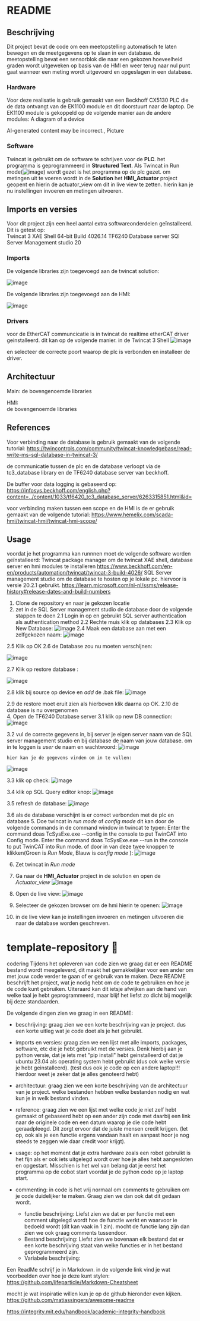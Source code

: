 # README

## Beschrijving
Dit project bevat de code om een meetopstelling automatisch te laten bewegen en de meetgegevens op te slaan in een database. de meetopstelling bevat een sensorblok die naar een gekozen hoeveelheid graden wordt uitgeweken op basis van de HMI en weer terug naar nul punt gaat wanneer een meting wordt uitgevoerd en opgeslagen in een database.

### Hardware
Voor deze realisatie is gebruik gemaakt van een  Beckhoff CX5130 PLC die de data ontvangt van de EK1100 module en dit doorstuurt naar de laptop.
De EK1100 module is gekoppeld op de volgende manier aan de andere modules:
A diagram of a device

AI-generated content may be incorrect., Picture


### Software
Twincat is gebruikt om de software te schrijven voor de **PLC**. het programma is geprogrammeerd in **Structured Text**. 
Als Twincat in Run mode(![image](https://github.com/user-attachments/assets/295a928c-e540-48e3-ae08-55f0b2185e94)) wordt gezet is het programma op de plc gezet. 
om metingen uit te voeren wordt in de **Solution** het **HMI_Actuator** project geopent en hierin de actuator_view om dit in live view te zetten. hierin kan je nu instellingen invoeren en metingen uitvoeren.


## Imports en versies
Voor dit project zijn een heel aantal extra softwareonderdelen geïnstalleerd. 
Dit is getest op:  
Twincat 3 XAE Shell 64-bit Build 4026.14 
TF6240 Database server
SQl Server Management studio 20

### Imports
De volgende libraries zijn toegevoegd aan de twincat solution:

![image](https://github.com/user-attachments/assets/48139cae-06ba-42c3-ae01-b5a68a94a0e7)


De volgende libraries zijn toegevoegd aan de HMI:

![image](https://github.com/user-attachments/assets/259ac83a-64d5-4052-99c3-b4707e22707b)


### Drivers
voor de EtherCAT communcicatie is in twincat de realtime etherCAT driver geinstalleerd. dit kan op de volgende manier.
in de Twincat 3 Shell
![image](https://github.com/user-attachments/assets/fb88b882-ae06-4654-b26e-18970ee53bff)

en selecteer de correcte poort waarop de plc is verbonden en installeer de driver.

## Architectuur
Main:
de bovengenoemde libraries 
    
HMI:  
de bovengenoemde libraries

## References
Voor verbinding naar de database is gebruik gemaakt van de volgende tutorial: https://twincontrols.com/community/twincat-knowledgebase/read-write-ms-sql-database-in-twincat-3/

de communicatie tussen de plc en de database verloopt via de tc3_database library en de TF6240 database server van beckhoff.

De buffer voor data logging is gebaseerd op: https://infosys.beckhoff.com/english.php?content=../content/1033/tf6420_tc3_database_server/6263315851.html&id=

voor verbinding maken tussen een scope en de HMI is de er gebruik gemaakt van de volgende tutorial: https://www.hemelix.com/scada-hmi/twincat-hmi/twincat-hmi-scope/

## Usage
voordat je het programma kan runnnen moet de volgende software worden geïnstalleerd:
Twincat package manager om de twincat XAE shell, database server en hmi modules te installeren
https://www.beckhoff.com/en-en/products/automation/twincat/twincat-3-build-4026/
SQL Server management studio om de database te hosten op je lokale pc. hiervoor is versie 20.2.1 gebruikt.
https://learn.microsoft.com/nl-nl/ssms/release-history#release-dates-and-build-numbers


1. Clone de repository en naar je gekozen locatie
2. zet in de SQL Server management studio de database door de volgende stappen te doen
 2.1 Login in op en gebruikt SQL server authentication als authentication method
 2.2 Rechte muis klik op databases
 2.3 Klik op New Database:
   ![image](https://github.com/user-attachments/assets/a6dd6c1c-d2ae-4dc5-9eef-8d8e62505f75)
 2.4 Maak een database aan met een zelfgekozen naam:
   ![image](https://github.com/user-attachments/assets/d01f722b-abb2-45e1-9561-4cc78c5b9c0d)
   
 2.5 Klik op OK
 2.6 de Database zou nu moeten verschijnen:

   ![image](https://github.com/user-attachments/assets/18bd853a-ee42-4f2a-83fd-6848b00ea61f) 
   
 2.7 Klik op restore database :
   
   ![image](https://github.com/user-attachments/assets/a6dd6c1c-d2ae-4dc5-9eef-8d8e62505f75)
   
 2.8 klik bij source op device en *add* de .bak file:
   ![image](https://github.com/user-attachments/assets/c3534333-7bb2-4742-9a90-8688082d1a79)
   
 2.9 de restore moet eruit zien als hierboven klik daarna op OK.
 2.10 de database is nu overgenomen             
4. Open de TF6240 Database server
 3.1  klik op new DB connection:
   ![image](https://github.com/user-attachments/assets/0e093b66-f8a4-45c8-8217-f0af25ead18f)
   
 3.2 vul de correcte gegevens in, bij server je eigen server naam van de SQL server management studio en bij database de naam van jouw database. om in te loggen is *user*  de naam en wachtwoord:
   ![image](https://github.com/user-attachments/assets/07b52374-6e03-4c5e-b2fa-8017e3db2bae)
   
    hier kan je de gegevens vinden om in te vullen:
   ![image](https://github.com/user-attachments/assets/db25447a-95b2-4b51-b61d-8b624bae956e)
   
 3.3 klik op check:
   ![image](https://github.com/user-attachments/assets/7641ad87-4858-487b-a8b1-32be7a39e245)
   
 3.4 klik op SQL Query editor knop:
   ![image](https://github.com/user-attachments/assets/faf67c30-3ef4-487f-a9b8-798870a20446)
   
 3.5 refresh de database:
   ![image](https://github.com/user-attachments/assets/f89fda4f-c1f6-42d1-8ee3-37d9968bff1c)
   
 3.6 als de database verschijnt is er correct verbonden met de plc en database
5. Doe twincat in *run mode* of *config mode* dit kan door de volgende commands in de command window in twincat te typen:
Enter the command doas TcSysExe.exe --config in the console to put TwinCAT into Config mode.
Enter the command doas TcSysExe.exe --run in the console to put TwinCAT into Run mode.
of door in van deze twee knoppen te klikken(Groen is *Run Mode*, Blauw is *config mode* ):
  ![image](https://github.com/user-attachments/assets/f97ed723-4457-4e52-b5dd-7c58a7bc715a)
  
6. Zet twincat in *Run mode*  
7. Ga naar de **HMI_Actuator** project in de solution en open de *Actuator_view*
   ![image](https://github.com/user-attachments/assets/9d63bd20-e1e6-46aa-9994-84a504c2f393)
   
9. Open de live view:
   ![image](https://github.com/user-attachments/assets/3444464c-4dcf-46b2-afa2-60208baed08a)
   
11. Selecteer de gekozen browser om de hmi hierin te openen:
   ![image](https://github.com/user-attachments/assets/e6d5b4a8-3374-4fcd-8c47-e6e786f5faa1)
	 
13. in de live view kan je instellingen invoeren en metingen uitvoeren die naar de database worden geschreven.

   
# template-repository 🦾
codering
Tijdens het opleveren van code zien we graag dat er een README bestand wordt meegeleverd, dit maakt het gemakkelijker voor een ander om met jouw code verder te gaan of er gebruik van te maken.
Deze README beschrijft het project, wat je nodig hebt om de code te gebruiken en hoe je de code kunt gebruiken. Uiteraard kan dit ietsje afwijken aan de hand van welke taal je hebt geprogrammeerd, maar blijf het liefst zo dicht bij mogelijk bij deze standaarden.

De volgende dingen zien we graag in een README:
- beschrijving: graag zien we een korte beschrijving van je project. dus een korte uitleg wat je code doet als je het gebruikt.
- imports en versies: graag zien we een lijst met alle imports, packages, software, etc die je hebt gebruikt met de versies. Denk hierbij aan je python versie, dat je iets met "pip install" hebt geinstalleerd of dat je ubuntu 23.04 als operating system hebt gebruikt (dus ook welke versie je hebt geinstalleerd). (test dus ook je code op een andere laptop!!! hierdoor weet je zeker dat je alles genoteerd hebt)
- architectuur: graag zien we een korte beschrijving van de architectuur van je project. welke bestanden hebben welke bestanden nodig en wat kun je in welk bestand vinden.
- reference: graag zien we een lijst met welke code je niet zelf hebt gemaakt of gebaseerd hebt op een ander zijn code met daarbij een link naar de originele code en een datum waarop je die code hebt geraadpleegd. Dit zorgt ervoor dat de juiste mensen credit krijgen. (let op, ook als je een functie ergens vandaan haalt en aanpast hoor je nog steeds te zeggen wie daar credit voor krijgt).
- usage: op het moment dat je extra hardware zoals een robot gebruikt is het fijn als er ook iets uitgelegd wordt over hoe je alles hebt aangesloten en opgestart. Misschien is het wel van belang dat je eerst het programma op de cobot start voordat je de python code op je laptop start.

- commenting: in code is het vrij normaal om comments te gebruiken om je code duidelijker te maken. Graag zien we dan ook dat dit gedaan wordt.
	- functie beschrijving: Liefst zien we dat er per functie met een comment uitgelegd wordt hoe de functie werkt en waarvoor ie bedoeld wordt (dit kan vaak in 1 zin). mocht de functie lang zijn dan zien we ook graag comments tussendoor.
	- Bestand beschrijving: Liefst zien we bovenaan elk bestand dat er een korte beschrijving staat van welke functies er in het bestand geprogrammeerd zijn.
	- Variabele beschrijving:

Een ReadMe schrijf je in Markdown. in de volgende link vind je wat voorbeelden over hoe je deze kunt stylen:
https://github.com/lifeparticle/Markdown-Cheatsheet

mocht je wat inspiratie willen kun je op de github hieronder even kijken.
https://github.com/matiassingers/awesome-readme

https://integrity.mit.edu/handbook/academic-integrity-handbook

